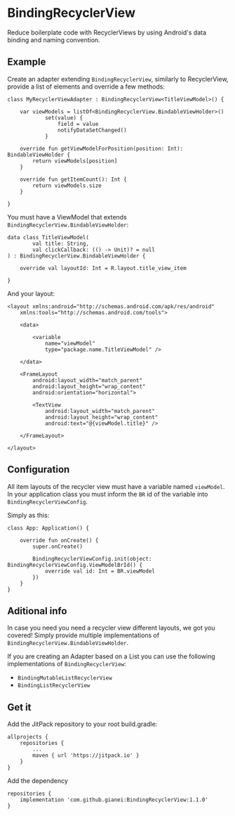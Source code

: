 # BindingRecyclerView

Reduce boilerplate code with RecyclerViews by using Android's data binding and naming convention.



## Example
Create an adapter extending `BindingRecyclerView`, similarly to RecyclerView,
 provide a list of elements and override a few methods:

```
class MyRecyclerViewAdapter : BindingRecyclerView<TitleViewModel>() {

    var viewModels = listOf<BindingRecyclerView.BindableViewHolder>()
            set(value) {
                field = value
                notifyDataSetChanged()
            }
    
    override fun getViewModelForPosition(position: Int): BindableViewHolder {
        return viewModels[position]
    }
    
    override fun getItemCount(): Int {
        return viewModels.size
    }
    
}
```

You must have a ViewModel that extends `BindingRecyclerView.BindableViewHolder`:
```
data class TitleViewModel(
        val title: String,
        val clickCallback: (() -> Unit)? = null
) : BindingRecyclerView.BindableViewHolder {

    override val layoutId: Int = R.layout.title_view_item

}
```

And your layout:
```
<layout xmlns:android="http://schemas.android.com/apk/res/android"
    xmlns:tools="http://schemas.android.com/tools">

    <data>

        <variable
            name="viewModel"
            type="package.name.TitleViewModel" />

    </data>

    <FrameLayout
        android:layout_width="match_parent"
        android:layout_height="wrap_content"
        android:orientation="horizontal">

        <TextView
            android:layout_width="match_parent"
            android:layout_height="wrap_content"
            android:text="@{viewModel.title}" />

    </FrameLayout>

</layout>
```



## Configuration
All item layouts of the recycler view must have a variable named `viewModel`. In your application class you must inform the `BR`
id of the variable into `BindingRecyclerViewConfig`.

Simply as this:

```
class App: Application() {

    override fun onCreate() {
        super.onCreate()

        BindingRecyclerViewConfig.init(object: BindingRecyclerViewConfig.ViewModelBrId() {
            override val id: Int = BR.viewModel
        })
    }
}
```



## Aditional info
In case you need you need a recycler view different layouts, we got you covered!
Simply provide multiple implementations of `BindingRecyclerView.BindableViewHolder`.

If you are creating an Adapter based on a List you can use the following 
implementations of `BindingRecyclerView`:
* `BindingMutableListRecyclerView`
* `BindingListRecyclerView`


## Get it
Add the JitPack repository to your root build.gradle:
```
allprojects {
    repositories {
        ...
        maven { url 'https://jitpack.io' }
    }
}
```

Add the dependency
```
repositories {
    implementation 'com.github.gianei:BindingRecyclerView:1.1.0'
}
```